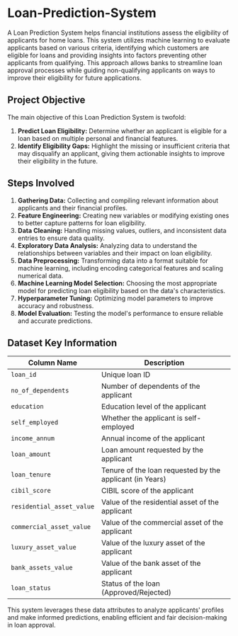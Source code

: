 # Loan-Prediction-System

A Loan Prediction System helps financial institutions assess the eligibility of applicants for home loans. This system utilizes machine learning to evaluate applicants based on various criteria, identifying which customers are eligible for loans and providing insights into factors preventing other applicants from qualifying. This approach allows banks to streamline loan approval processes while guiding non-qualifying applicants on ways to improve their eligibility for future applications.

## Project Objective

The main objective of this Loan Prediction System is twofold:

1. **Predict Loan Eligibility:** Determine whether an applicant is eligible for a loan based on multiple personal and financial features.
2. **Identify Eligibility Gaps:** Highlight the missing or insufficient criteria that may disqualify an applicant, giving them actionable insights to improve their eligibility in the future.

## Steps Involved

1. **Gathering Data:** Collecting and compiling relevant information about applicants and their financial profiles.
2. **Feature Engineering:** Creating new variables or modifying existing ones to better capture patterns for loan eligibility.
3. **Data Cleaning:** Handling missing values, outliers, and inconsistent data entries to ensure data quality.
4. **Exploratory Data Analysis:** Analyzing data to understand the relationships between variables and their impact on loan eligibility.
5. **Data Preprocessing:** Transforming data into a format suitable for machine learning, including encoding categorical features and scaling numerical data.
6. **Machine Learning Model Selection:** Choosing the most appropriate model for predicting loan eligibility based on the data's characteristics.
7. **Hyperparameter Tuning:** Optimizing model parameters to improve accuracy and robustness.
8. **Model Evaluation:** Testing the model's performance to ensure reliable and accurate predictions.

## Dataset Key Information

| Column Name             | Description                                               |
|-------------------------|-----------------------------------------------------------|
| `loan_id`               | Unique loan ID                                            |
| `no_of_dependents`      | Number of dependents of the applicant                     |
| `education`             | Education level of the applicant                          |
| `self_employed`         | Whether the applicant is self-employed                    |
| `income_annum`          | Annual income of the applicant                            |
| `loan_amount`           | Loan amount requested by the applicant                    |
| `loan_tenure`           | Tenure of the loan requested by the applicant (in Years)  |
| `cibil_score`           | CIBIL score of the applicant                              |
| `residential_asset_value` | Value of the residential asset of the applicant        |
| `commercial_asset_value` | Value of the commercial asset of the applicant          |
| `luxury_asset_value`    | Value of the luxury asset of the applicant                |
| `bank_assets_value`     | Value of the bank asset of the applicant                  |
| `loan_status`           | Status of the loan (Approved/Rejected)                    |

This system leverages these data attributes to analyze applicants' profiles and make informed predictions, enabling efficient and fair decision-making in loan approval.
